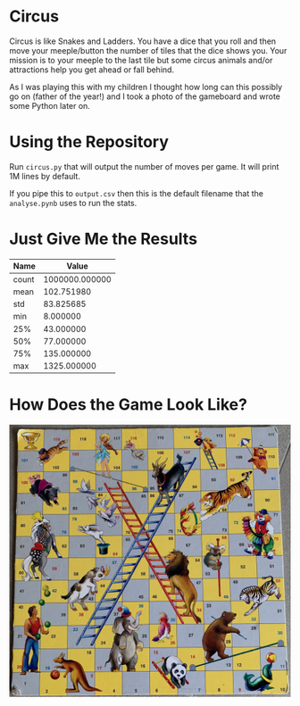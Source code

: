 Circus
======

Circus is like Snakes and Ladders. You have a dice that you roll
and then move your meeple/button the number of tiles that the
dice shows you. Your mission is to your meeple to the last tile
but some circus animals and/or attractions help you get ahead
or fall behind.

As I was playing this with my children I thought how long
can this possibly go on (father of the year!) and I took
a photo of the gameboard and wrote some Python later on.

Using the Repository
=======================

Run `circus.py` that will output the number of moves per
game. It will print 1M lines by default.

If you pipe this to `output.csv` then this is the default
filename that the `analyse.pynb` uses to run the stats.

Just Give Me the Results
========================

| Name | Value |
| ---- | ----- |
| count |	1000000.000000 |
| mean |	102.751980 |
| std |	83.825685 |
| min |	8.000000 |
| 25% |	43.000000 |
| 50% |	77.000000 |
| 75% |	135.000000 |
| max |	1325.000000 |

How Does the Game Look Like?
=============================

![Circus Game](https://github.com/toomasr/circus-snakes-and-ladders/blob/main/circus.jpeg?raw=true)
